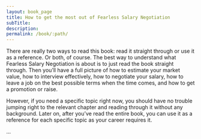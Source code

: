 ```yaml
---
layout: book_page
title: How to get the most out of Fearless Salary Negotiation
subTitle:
description:
permalink: /book/:path/
---
```


There are really two ways to read this book: read it straight through or use it as a reference. Or both, of course. The best way to understand what Fearless Salary Negotiation is about is to just read the book straight through. Then you’ll have a full picture of how to estimate your market value, how to interview effectively, how to negotiate your salary, how to leave a job on the best possible terms when the time comes, and how to get a promotion or raise.


However, if you need a specific topic right now, you should have no trouble jumping right to the relevant chapter and reading through it without any background. Later on, after you’ve read the entire book, you can use it as a reference for each specific topic as your career requires it.

...
